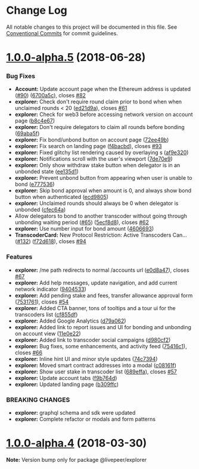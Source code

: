 # Change Log

All notable changes to this project will be documented in this file.
See [Conventional Commits](https://conventionalcommits.org) for commit guidelines.

<a name="1.0.0-alpha.5"></a>
# [1.0.0-alpha.5](https://github.com/livepeer/livepeerjs/compare/v1.0.0-alpha.4...v1.0.0-alpha.5) (2018-06-28)


### Bug Fixes

* **Account:** Update account page when the Ethereum address is updated ([#90](https://github.com/livepeer/livepeerjs/issues/90)) ([6700a5c](https://github.com/livepeer/livepeerjs/commit/6700a5c)), closes [#82](https://github.com/livepeer/livepeerjs/issues/82)
* **explorer:** Check don't require round claim prior to bond when when unclaimed rounds < 20 ([ed21d9a](https://github.com/livepeer/livepeerjs/commit/ed21d9a)), closes [#61](https://github.com/livepeer/livepeerjs/issues/61)
* **explorer:** Check for web3 before accessing network version on account page ([b8c4e67](https://github.com/livepeer/livepeerjs/commit/b8c4e67))
* **explorer:** Don't require delegators to claim all rounds before bonding ([69aba5f](https://github.com/livepeer/livepeerjs/commit/69aba5f))
* **explorer:** Fix bond/unbond button on account page ([72ee49b](https://github.com/livepeer/livepeerjs/commit/72ee49b))
* **explorer:** Fix search on landing page ([f4bacbd](https://github.com/livepeer/livepeerjs/commit/f4bacbd)), closes [#93](https://github.com/livepeer/livepeerjs/issues/93)
* **explorer:** Fixed glitchy list rendering caused by overlaying <Drawer>s ([af9e320](https://github.com/livepeer/livepeerjs/commit/af9e320))
* **explorer:** Notifications scroll with the user's viewport ([7de70e9](https://github.com/livepeer/livepeerjs/commit/7de70e9))
* **explorer:** Only show withdraw stake button when delegator is in an unbonded state ([ee135d1](https://github.com/livepeer/livepeerjs/commit/ee135d1))
* **explorer:** Prevent unbond button from appearing when user is unable to bond ([e777536](https://github.com/livepeer/livepeerjs/commit/e777536))
* **explorer:** Skip bond approval when amount is 0, and always show bond button when authenticated ([ecd9805](https://github.com/livepeer/livepeerjs/commit/ecd9805))
* **explorer:** Unclaimed rounds should always be 0 when delegator is unbonded ([cfec64a](https://github.com/livepeer/livepeerjs/commit/cfec64a))
* Allow delegators to bond to another transcoder without going through unbonding waiting period ([#65](https://github.com/livepeer/livepeerjs/issues/65)) ([5ecf8d8](https://github.com/livepeer/livepeerjs/commit/5ecf8d8)), closes [#62](https://github.com/livepeer/livepeerjs/issues/62)
* **explorer:** Use number input for bond amount ([4606693](https://github.com/livepeer/livepeerjs/commit/4606693))
* **TranscoderCard:** New Protocol Restriction: Active Transcoders Can… ([#132](https://github.com/livepeer/livepeerjs/issues/132)) ([f72d618](https://github.com/livepeer/livepeerjs/commit/f72d618)), closes [#94](https://github.com/livepeer/livepeerjs/issues/94)


### Features

* **explorer:** /me path redirects to normal /accounts url ([e0d8a47](https://github.com/livepeer/livepeerjs/commit/e0d8a47)), closes [#67](https://github.com/livepeer/livepeerjs/issues/67)
* **explorer:** Add help messages, update navigation, and add current network indicator ([9404533](https://github.com/livepeer/livepeerjs/commit/9404533))
* **explorer:** Add pending stake and fees, transfer allowance approval form ([7531761](https://github.com/livepeer/livepeerjs/commit/7531761)), closes [#54](https://github.com/livepeer/livepeerjs/issues/54)
* **explorer:** Added CTA banner, tons of tooltips and a tour ui for the transcoders list ([cf855df](https://github.com/livepeer/livepeerjs/commit/cf855df))
* **explorer:** Added Google Analytics ([d79a062](https://github.com/livepeer/livepeerjs/commit/d79a062))
* **explorer:** Added link to report issues and UI for bonding and unbonding on account view ([11e0e22](https://github.com/livepeer/livepeerjs/commit/11e0e22))
* **explorer:** Added link to transcoder social campaigns ([d980cf2](https://github.com/livepeer/livepeerjs/commit/d980cf2))
* **explorer:** Bug fixes, some enhancements, and activity feed ([75416c1](https://github.com/livepeer/livepeerjs/commit/75416c1)), closes [#66](https://github.com/livepeer/livepeerjs/issues/66)
* **explorer:** Inline hint UI and minor style updates ([74c7394](https://github.com/livepeer/livepeerjs/commit/74c7394))
* **explorer:** Moved smart contract addresses into a modal ([c08161f](https://github.com/livepeer/livepeerjs/commit/c08161f))
* **explorer:** Show user stake in transcoder list ([689effa](https://github.com/livepeer/livepeerjs/commit/689effa)), closes [#57](https://github.com/livepeer/livepeerjs/issues/57)
* **explorer:** Update account tabs ([f9b764d](https://github.com/livepeer/livepeerjs/commit/f9b764d))
* **explorer:** Updated landing page ([b309ffc](https://github.com/livepeer/livepeerjs/commit/b309ffc))


### BREAKING CHANGES

* **explorer:** graphql schema and sdk were updated
* **explorer:** Complete refactor or modals and form patterns




<a name="1.0.0-alpha.4"></a>
# [1.0.0-alpha.4](https://github.com/livepeer/livepeerjs/compare/v1.0.0-alpha.3...v1.0.0-alpha.4) (2018-03-30)




**Note:** Version bump only for package @livepeer/explorer
